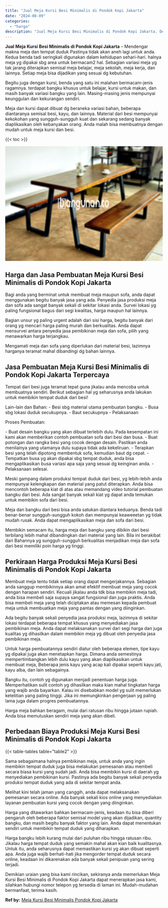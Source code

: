 ```yaml
---
title: "Jual Meja Kursi Besi Minimalis di Pondok Kopi Jakarta"
date: "2024-08-09"
categories: 
  - "harga"
description: "Jual Meja Kursi Besi Minimalis di Pondok Kopi Jakarta. Demikian uraian yang bisa kami rincikan, sekiranya anda memerlukan Meja Kursi Besi Minimalis di Pondok..."
---
```


**Jual Meja Kursi Besi Minimalis di Pondok Kopi Jakarta** – Mendengar makna meja dan tempat duduk Pastinya tidak akan aneh lagi untuk anda. Kedua benda tadi seringkali digunakan dalam kehidupan sehari-hari. halnya meja yg dipakai sbg area untuk bermacam2 hal. Sebagian variasi meja yg tak jarang diterapkan semisal meja belajar, meja sekolah, meja kerja, dan lainnya. Setiap meja bisa dijadikan yang sesuai dg kebutuhan.

Begitu juga dengan kursi, benda yang satu ini malahan bermacam-jenis ragamnya. terdapat bangku khusus untuk belajar, kursi untuk makan, dan masih banyak variasi bangku yang lain. Masing-masing jenis mempunyai keunggulan dan kekurangan sendiri.

Meja dan kursi dapat dibuat dg beraneka variasi bahan, beberapa diantaranya semisal besi, kayu, dan lainnya. Material dari besi mempunyai kekokohan yang sungguh-sungguh kuat dan sekarang sedang banyak diaplikasikan oleh kebanyakan orang. Anda malah bisa membuatnya dengan mudah untuk meja kursi dan besi.

{{< toc >}}

![Jual Meja Kursi Besi Minimalis di Pondok Kopi Jakarta](/images/jual-meja-besi-murah19.png)

## Harga dan Jasa Pembuatan Meja Kursi Besi Minimalis di Pondok Kopi Jakarta

Bagi anda yang berminat untuk membuat meja maupun sofa, anda dapat menggunakan begitu banyak jasa yang ada. Penyedia jasa produksi meja dan sofa ada sangat banyak sekali di sekitar lokasi anda. Survei lokasi yg paling fungsional bagus dari segi kwalitas, harga maupun hal lainnya.

Bagian unsur yg paling urgent adalah dari sisi harga, begitu banyak dari orang yg mencari harga paling murah dan berkualitas. Anda dapat mensurvei antara penyedia jasa pembikinan meja dan sofa, pilih yang menawarkan harga terjangkau.

Mengamati meja dan sofa yang diperlukan dari material besi, lazimnya harganya teramat mahal dibandingi dg bahan lainnya.

## Jasa Pembuatan Meja Kursi Besi Minimalis di Pondok Kopi Jakarta Terpercaya

Tempat dari besi juga teramat tepat guna jikalau anda mencoba untuk membuatnya sendiri. Berikut sebagian hal yg seharusnya anda lakukan untuk membikin tempat duduk dari besi!

Lain-lain dan Bahan: - Besi sbg material utama pembuatan bangku. - Busa sbg lokasi duduk secukupnya. - Baut secukupnya - Pelaksanaan

Proses Pembuatan:

\- Buat desain bangku yang akan dibuat terlebih dulu. Pada kesempatan ini kami akan memberikan contoh pembuatan sofa dari besi dan busa. - Buat potongan dan rangka besi yang cocok dengan desain. Pastikan anda menilainya yang utamanya dulu supaya tidak ada kekeliruan. - Terapkan besi yang telah dipotong membentuk sofa, kemudian baut dg cepat. - Tempatkan busa yg akan dipakai sbg tempat duduk, anda bisa mengaplikasikan busa variasi apa saja yang sesuai dg keinginan anda. - Pelaksanaan selesai.

Meski gampang dalam produksi tempat duduk dari besi, yg lebih-lebih anda mempunyai kelengkapan dan material yang patut diterapkan. Anda bisa mencontoh beberapa kiat di atas atau memandang video tutorial pembuatan bangku dari besi. Ada sangat banyak sekali kiat yg dapat anda temukan untuk membikin sofa dari besi.

Meja dan bangku dari besi bisa anda satukan diantara keduanya. Benda tadi benar-benar sungguh-sungguh kokoh dan mempunyai keaweeetan yg tidak mudah rusak. Anda dapat mengaplikasikan meja dan sofa dari besi.

Membikin semacam itu, harga meja dan bangku yang dibikin dari besi terbilang lebih mahal dibandingkan dari material yang lain. Bila ini berakibat dari Bahannya yg sungguh-sungguh berkualitas menjadikan meja dan sofa dari besi memiliki poin harga yg tinggi.

## Perkiraan Harga Produksi Meja Kursi Besi Minimalis di Pondok Kopi Jakarta

Membuat meja tentu tidak setiap orang dapat mengerjakannya. Sebagian anda sanggup membikinnya akan amat efektif membuat meja yang cocok dengan harapan sendiri. Kecuali jikalau anda tdk bisa membikin meja tadi, anda bisa membeli saja supaya sangat fungsional dan juga praktis. Anda bisa membeli meja yang telah diciptakan atau memesan kepada pembuat meja untuk membuatkan meja yang pantas dengan yang diinginkan.

Ada begitu banyak sekali penyedia jasa produksi meja, lazimnya di sekitar lokasi terdapat beberapa tempat khusus yang menyediakan jasa pembikinan meja. Anda dapat melaksanakan survei dari segi harga dan juga kualitas yg dihasilkan dalam membikin meja yg dibuat oleh penyedia jasa pembikinan meja.

Untuk harga pembuatannya sendiri diatur oleh beberapa elemen, tipe kayu yg dipakai juga akan menetapkan harga. Dimana anda semestinya mempertimbangkan lebih dulu kayu yang akan diaplikasikan untuk membuat meja, Beberapa jenis kayu yang acap kali dipakai seperti kayu jati, kayu alba, dan lain sebagainya.

Bangku itu, contoh yg digunakan menjadi penentuan harga juga. Memperhatikan sulit contoh yg dihasilkan maka kian mahal tingkatan harga yang wajib anda bayarkan. Kalau ini disebabkan model yg sulit memerlukan ketelitian yang paling tinggi. Jika ini memungkinkan pengerjaan yg paling lama juga dalam progres pembuatannya.

Harga meja bahkan beragam, mulai dari ratusan ribu hingga jutaan rupiah. Anda bisa memutuskan sendiri meja yang akan dibeli.

## Perbedaan Biaya Produksi Meja Kursi Besi Minimalis di Pondok Kopi Jakarta

{{< table-tables table="table2" >}}

Sama sebagaimana halnya pembikinan meja, untuk anda yang ingin membikin tempat duduk juga bisa melakukan pemesanan atau membeli secara biasa kursi yang sudah jadi. Anda bisa membikin kursi di daerah yg menyediakan pembikinan kursi. Pastinya ada begitu banyak sekali penyedia produksi tempat duduk yang ada di sekitar tempat anda.

Melihat kini telah jaman yang canggih, anda dapat melaksanakan pemesanan secara online. Ada banyak sekali kios online yang menyediakan layanan pembuatan kursi yang cocok dengan yang diinginkan.

Harga yang ditawarkan bahkan bermacam-jenis, keadaan itu bisa diberi pengaruh oleh beberapa faktor semisal model yang akan dijadikan, quantity bangku, dan masih begitu banyak faktor yang lain. Anda dapat menentukan sendiri untuk membikin tempat duduk yang diharapkan.

Harga bangku lebih kurang mulai dari puluhan ribu hingga ratusan ribu. Jikalau harga tempat duduk yang semakin mahal akan kian baik kualitasnya. Untuk itu, anda seharusnya dapat memastikan kursi yg akan dibuat seperti apa. Anda juga wajib berhati-hati jika mengorder tempat duduk secara online, keadaan ini dikarenakan ada banyak sekali penipuan yang sering terjadi.

Demikian uraian yang bisa kami rincikan, sekiranya anda memerlukan Meja Kursi Besi Minimalis di Pondok Kopi Jakarta dapat menerapkan jasa kami, silahkan hubungi nomor telepon yg tersedia di laman ini. Mudah-mudahan bermanfaat, terima kasih.

**Ref by:** [Meja Kursi Besi Minimalis Pondok Kopi Jakarta](https://id.wikipedia.org/wiki/Meja)
